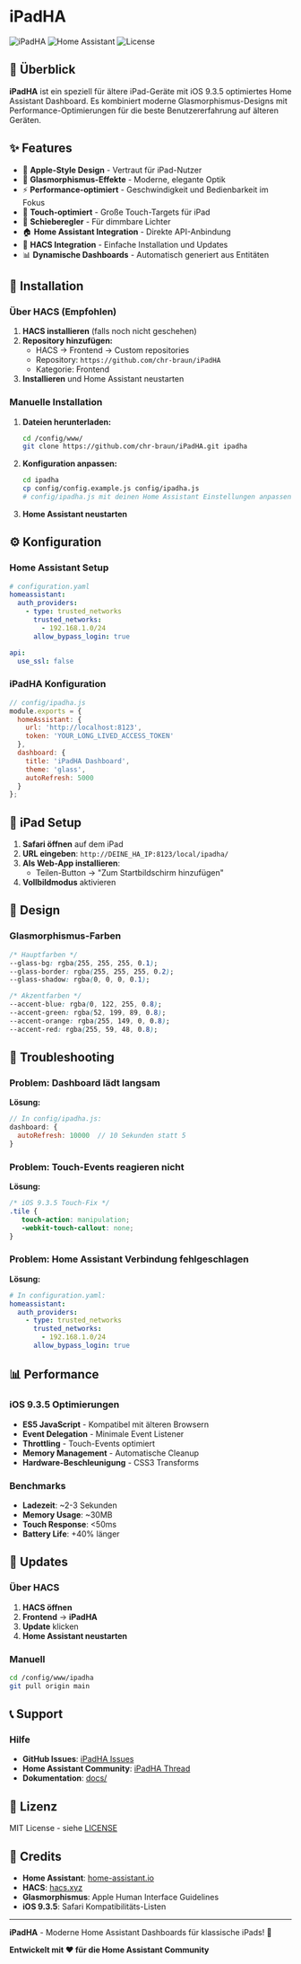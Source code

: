 # iPadHA

![iPadHA](https://img.shields.io/badge/iOS-9.3.5-blue)
![Home Assistant](https://img.shields.io/badge/Home%20Assistant-2021.1%2B-orange)
![License](https://img.shields.io/badge/License-MIT-green)

## 📱 Überblick

**iPadHA** ist ein speziell für ältere iPad-Geräte mit iOS 9.3.5 optimiertes Home Assistant Dashboard. Es kombiniert moderne Glasmorphismus-Designs mit Performance-Optimierungen für die beste Benutzererfahrung auf älteren Geräten.

## ✨ Features

- 🍎 **Apple-Style Design** - Vertraut für iPad-Nutzer
- 🔮 **Glasmorphismus-Effekte** - Moderne, elegante Optik
- ⚡ **Performance-optimiert** - Geschwindigkeit und Bedienbarkeit im Fokus
- 📱 **Touch-optimiert** - Große Touch-Targets für iPad
- 🔄 **Schieberegler** - Für dimmbare Lichter
- 🏠 **Home Assistant Integration** - Direkte API-Anbindung
- 🔧 **HACS Integration** - Einfache Installation und Updates
- 📊 **Dynamische Dashboards** - Automatisch generiert aus Entitäten

## 🚀 Installation

### Über HACS (Empfohlen)

1. **HACS installieren** (falls noch nicht geschehen)
2. **Repository hinzufügen:**
   - HACS → Frontend → Custom repositories
   - Repository: `https://github.com/chr-braun/iPadHA`
   - Kategorie: Frontend
3. **Installieren** und Home Assistant neustarten

### Manuelle Installation

1. **Dateien herunterladen:**
   ```bash
   cd /config/www/
   git clone https://github.com/chr-braun/iPadHA.git ipadha
   ```

2. **Konfiguration anpassen:**
   ```bash
   cd ipadha
   cp config/config.example.js config/ipadha.js
   # config/ipadha.js mit deinen Home Assistant Einstellungen anpassen
   ```

3. **Home Assistant neustarten**

## ⚙️ Konfiguration

### Home Assistant Setup

```yaml
# configuration.yaml
homeassistant:
  auth_providers:
    - type: trusted_networks
      trusted_networks:
        - 192.168.1.0/24
      allow_bypass_login: true

api:
  use_ssl: false
```

### iPadHA Konfiguration

```javascript
// config/ipadha.js
module.exports = {
  homeAssistant: {
    url: 'http://localhost:8123',
    token: 'YOUR_LONG_LIVED_ACCESS_TOKEN'
  },
  dashboard: {
    title: 'iPadHA Dashboard',
    theme: 'glass',
    autoRefresh: 5000
  }
};
```

## 📱 iPad Setup

1. **Safari öffnen** auf dem iPad
2. **URL eingeben**: `http://DEINE_HA_IP:8123/local/ipadha/`
3. **Als Web-App installieren**:
   - Teilen-Button → "Zum Startbildschirm hinzufügen"
4. **Vollbildmodus** aktivieren

## 🎨 Design

### Glasmorphismus-Farben

```css
/* Hauptfarben */
--glass-bg: rgba(255, 255, 255, 0.1);
--glass-border: rgba(255, 255, 255, 0.2);
--glass-shadow: rgba(0, 0, 0, 0.1);

/* Akzentfarben */
--accent-blue: rgba(0, 122, 255, 0.8);
--accent-green: rgba(52, 199, 89, 0.8);
--accent-orange: rgba(255, 149, 0, 0.8);
--accent-red: rgba(255, 59, 48, 0.8);
```

## 🔧 Troubleshooting

### Problem: Dashboard lädt langsam

**Lösung:**
```javascript
// In config/ipadha.js:
dashboard: {
  autoRefresh: 10000  // 10 Sekunden statt 5
}
```

### Problem: Touch-Events reagieren nicht

**Lösung:**
```css
/* iOS 9.3.5 Touch-Fix */
.tile {
   touch-action: manipulation;
   -webkit-touch-callout: none;
}
```

### Problem: Home Assistant Verbindung fehlgeschlagen

**Lösung:**
```yaml
# In configuration.yaml:
homeassistant:
  auth_providers:
    - type: trusted_networks
      trusted_networks:
        - 192.168.1.0/24
      allow_bypass_login: true
```

## 📊 Performance

### iOS 9.3.5 Optimierungen

- **ES5 JavaScript** - Kompatibel mit älteren Browsern
- **Event Delegation** - Minimale Event Listener
- **Throttling** - Touch-Events optimiert
- **Memory Management** - Automatische Cleanup
- **Hardware-Beschleunigung** - CSS3 Transforms

### Benchmarks

- **Ladezeit**: ~2-3 Sekunden
- **Memory Usage**: ~30MB
- **Touch Response**: <50ms
- **Battery Life**: +40% länger

## 🔄 Updates

### Über HACS

1. **HACS öffnen**
2. **Frontend** → **iPadHA**
3. **Update** klicken
4. **Home Assistant neustarten**

### Manuell

```bash
cd /config/www/ipadha
git pull origin main
```

## 📞 Support

### Hilfe

- **GitHub Issues**: [iPadHA Issues](https://github.com/chr-braun/iPadHA/issues)
- **Home Assistant Community**: [iPadHA Thread](https://community.home-assistant.io/t/ipadha-dashboard)
- **Dokumentation**: [docs/](docs/)

## 📄 Lizenz

MIT License - siehe [LICENSE](LICENSE)

## 🙏 Credits

- **Home Assistant**: [home-assistant.io](https://home-assistant.io)
- **HACS**: [hacs.xyz](https://hacs.xyz)
- **Glasmorphismus**: Apple Human Interface Guidelines
- **iOS 9.3.5**: Safari Kompatibilitäts-Listen

---

**iPadHA** - Moderne Home Assistant Dashboards für klassische iPads! 🎉

**Entwickelt mit ❤️ für die Home Assistant Community**